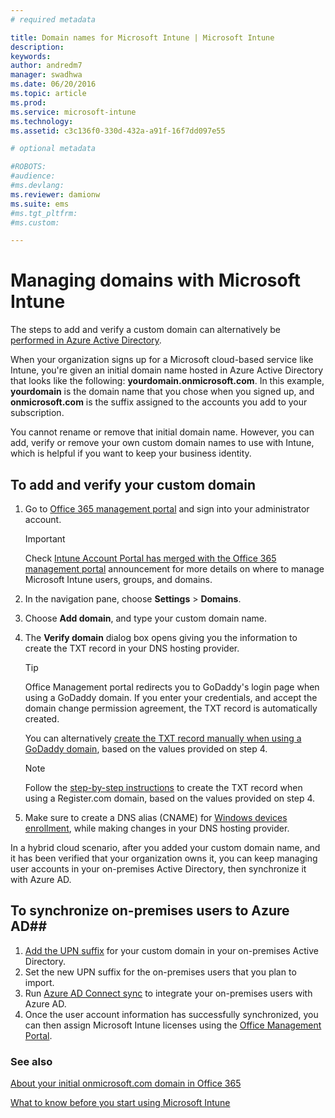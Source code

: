 ```yaml
---
# required metadata

title: Domain names for Microsoft Intune | Microsoft Intune
description:
keywords:
author: andredm7
manager: swadhwa
ms.date: 06/20/2016
ms.topic: article
ms.prod:
ms.service: microsoft-intune
ms.technology:
ms.assetid: c3c136f0-330d-432a-a91f-16f7dd097e55

# optional metadata

#ROBOTS:
#audience:
#ms.devlang:
ms.reviewer: damionw
ms.suite: ems
#ms.tgt_pltfrm:
#ms.custom:

---
```




# Managing domains with Microsoft Intune

The steps to add and verify a custom domain can alternatively be [performed in Azure Active Directory](https://azure.microsoft.com/en-us/documentation/articles/active-directory-add-domain/).

When your organization signs up for a Microsoft cloud-based service like Intune, you're given an initial domain name hosted in Azure Active Directory that looks like the following: **yourdomain.onmicrosoft.com**. In this example, **yourdomain** is the domain name that you chose when you signed up, and **onmicrosoft.com** is the suffix assigned to the accounts you add to your subscription. 

You cannot rename or remove that initial domain name. However, you can add, verify or remove your own custom domain names to use with Intune, which is helpful if you want to keep your business identity.

## To add and verify your custom domain 

1. Go to [Office 365 management portal](https://portal.office.com/Admin/Default.aspx) and sign into your administrator account.
	> [!IMPORTANT]
	> Check 
	[Intune Account Portal has merged with the Office 365 management portal](https://docs.microsoft.com/en-us/intune/deploy-use/account-portal-merged-with-Office-365) announcement for more details on where to manage Microsoft Intune users, groups, and domains.
2. In the navigation pane, choose **Settings** &gt; **Domains**.
3. Choose **Add domain**, and type your custom domain name.
4. The **Verify domain** dialog box opens giving you the information to create the TXT record in your DNS hosting provider.
	> [!TIP]
    > Office Management portal redirects you to GoDaddy's login page when using a GoDaddy domain. 
    >If you enter your credentials, and accept the domain change permission agreement, the TXT record is automatically created.
    > 
    > You can alternatively [create the TXT record manually when using a GoDaddy domain](https://support.office.com/en-us/article/Create-DNS-records-at-GoDaddy-for-Office-365-f40a9185-b6d5-4a80-bb31-aa3bb0cab48a?ui=en-US&rs=en-US&ad=US), based on the values provided on step 4.

	> [!NOTE]
	> Follow the [step-by-step instructions](https://support.office.com/en-us/article/Create-DNS-records-at-Register-com-for-Office-365-55bd8c38-3316-48ae-a368-4959b2c1684e?ui=en-US&rs=en-US&ad=US#BKMK_verify) to create the TXT record when using a Register.com domain, based on the values provided on step 4.

5. Make sure to create a DNS alias (CNAME) for [Windows devices enrollment](https://docs.microsoft.com/en-us/intune/deploy-use/set-up-windows-phone-management-with-microsoft-intune), while making changes in your DNS hosting provider.

In a hybrid cloud scenario, after you added your custom domain name, and it has been verified that your organization owns it, you can keep managing user accounts in your on-premises Active Directory, then synchronize it with Azure AD.

## To synchronize on-premises users to Azure AD##

1. [Add the UPN suffix](https://technet.microsoft.com/en-us/library/cc772007.aspx) for your custom domain in your on-premises Active Directory.
2. Set the new UPN suffix for the on-premises users that you plan to import.
3. Run [Azure AD Connect sync](https://azure.microsoft.com/en-us/documentation/articles/active-directory-aadconnect/) to integrate your on-premises users with Azure AD.
4. Once the user account information has successfully synchronized, you can then assign Microsoft Intune licenses using the [Office Management Portal](https://portal.office.com/Admin/Default.aspx).

### See also

[About your initial onmicrosoft.com domain in Office 365](https://support.office.com/en-us/article/About-your-initial-onmicrosoft-com-domain-in-Office-365-B9FC3018-8844-43F3-8DB1-1B3A8E9CFD5A?ui=en-US&rs=en-US&ad=US)

[What to know before you start using Microsoft Intune](what-to-know-before-you-start-microsoft-intune.md)
